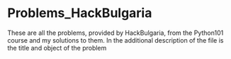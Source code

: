 # Problems_HackBulgaria
These are all the problems, provided by HackBulgaria, from the Python101 course and my solutions to them. 
In the additional description of the file is the title and object of the problem
